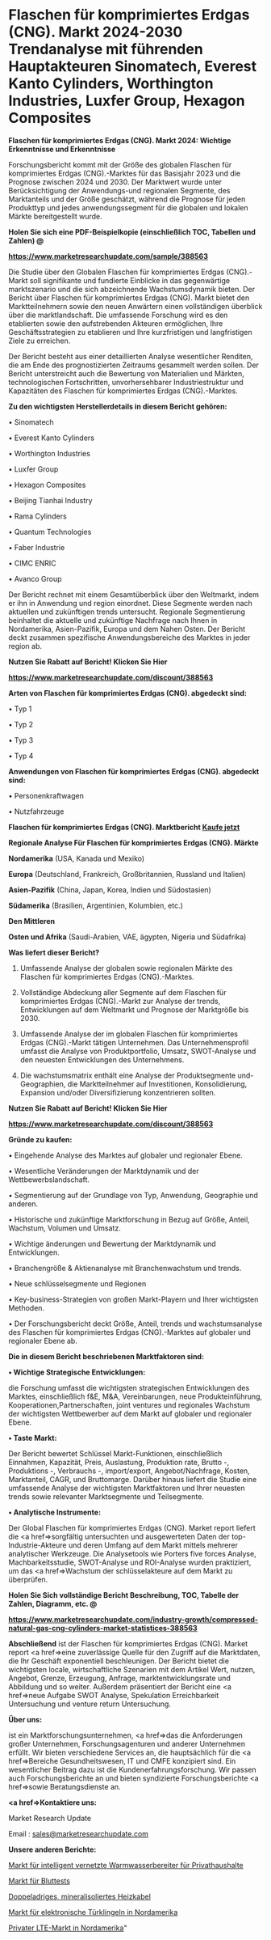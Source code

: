 # Flaschen für komprimiertes Erdgas (CNG). Markt 2024-2030 Trendanalyse mit führenden Hauptakteuren Sinomatech, Everest Kanto Cylinders, Worthington Industries, Luxfer Group, Hexagon Composites

<strong>Flaschen für komprimiertes Erdgas (CNG). Markt 2024: Wichtige Erkenntnisse und Erkenntnisse</strong>

Forschungsbericht kommt mit der Größe des globalen Flaschen für komprimiertes Erdgas (CNG).-Marktes für das Basisjahr 2023 und die Prognose zwischen 2024 und 2030. Der Marktwert wurde unter Berücksichtigung der Anwendungs-und regionalen Segmente, des Marktanteils und der Größe geschätzt, während die Prognose für jeden Produkttyp und jedes anwendungssegment für die globalen und lokalen Märkte bereitgestellt wurde.



<strong>Holen Sie sich eine PDF-Beispielkopie (einschließlich TOC, Tabellen und Zahlen) @
</strong>

<strong><a href=https://www.marketresearchupdate.com/sample/388563>

<strong>https://www.marketresearchupdate.com/sample/388563</u></font></a></strong></strong>

Die Studie über den Globalen Flaschen für komprimiertes Erdgas (CNG).-Markt soll signifikante und fundierte Einblicke in das gegenwärtige marktszenario und die sich abzeichnende Wachstumsdynamik bieten. Der Bericht über Flaschen für komprimiertes Erdgas (CNG). Markt bietet den Marktteilnehmern sowie den neuen Anwärtern einen vollständigen überblick über die marktlandschaft. Die umfassende Forschung wird es den etablierten sowie den aufstrebenden Akteuren ermöglichen, Ihre Geschäftsstrategien zu etablieren und Ihre kurzfristigen und langfristigen Ziele zu erreichen.

Der Bericht besteht aus einer detaillierten Analyse wesentlicher Renditen, die am Ende des prognostizierten Zeitraums gesammelt werden sollen. Der Bericht unterstreicht auch die Bewertung von Materialien und Märkten, technologischen Fortschritten, unvorhersehbarer Industriestruktur und Kapazitäten des Flaschen für komprimiertes Erdgas (CNG).-Marktes.



<strong>Zu den wichtigsten Herstellerdetails in diesem Bericht gehören:</strong>

• Sinomatech

• Everest Kanto Cylinders

• Worthington Industries

• Luxfer Group

• Hexagon Composites

• Beijing Tianhai Industry

• Rama Cylinders

• Quantum Technologies

• Faber Industrie

• CIMC ENRIC

• Avanco Group

Der Bericht rechnet mit einem Gesamtüberblick über den Weltmarkt, indem er ihn in Anwendung und region einordnet. Diese Segmente werden nach aktuellen und zukünftigen trends untersucht. Regionale Segmentierung beinhaltet die aktuelle und zukünftige Nachfrage nach Ihnen in Nordamerika, Asien-Pazifik, Europa und dem Nahen Osten. Der Bericht deckt zusammen spezifische Anwendungsbereiche des Marktes in jeder region ab.



<strong>Nutzen Sie Rabatt auf Bericht! Klicken Sie Hier
</strong>

<strong><a href=https://www.marketresearchupdate.com/discount/388563>https://www.marketresearchupdate.com/discount/388563</b></u></font></strong></a>



<strong>Arten von Flaschen für komprimiertes Erdgas (CNG). abgedeckt sind:</strong>

• Typ 1

• Typ 2

• Typ 3

• Typ 4



<strong>Anwendungen von Flaschen für komprimiertes Erdgas (CNG). abgedeckt sind:</strong>

• Personenkraftwagen

• Nutzfahrzeuge



<strong>Flaschen für komprimiertes Erdgas (CNG). Marktbericht <a href=https://www.marketresearchupdate.com/buynow/388563>Kaufe jetzt</a></strong>



<strong>Regionale Analyse Für Flaschen für komprimiertes Erdgas (CNG). Märkte</strong>



<strong>Nordamerika</strong> (USA, Kanada und Mexiko)



<strong>Europa</strong> (Deutschland, Frankreich, Großbritannien, Russland und Italien)



<strong>Asien-Pazifik</strong> (China, Japan, Korea, Indien und Südostasien)



<strong>Südamerika</strong> (Brasilien, Argentinien, Kolumbien, etc.)



<strong>Den Mittleren</strong> 

<strong>Osten und Afrika</strong> (Saudi-Arabien, VAE, ägypten, Nigeria und Südafrika)



<strong>Was liefert dieser Bericht?</strong>

1. Umfassende Analyse der globalen sowie regionalen Märkte des Flaschen für komprimiertes Erdgas (CNG).-Marktes.

2. Vollständige Abdeckung aller Segmente auf dem Flaschen für komprimiertes Erdgas (CNG).-Markt zur Analyse der trends, Entwicklungen auf dem Weltmarkt und Prognose der Marktgröße bis 2030.

3. Umfassende Analyse der im globalen Flaschen für komprimiertes Erdgas (CNG).-Markt tätigen Unternehmen. Das Unternehmensprofil umfasst die Analyse von Produktportfolio, Umsatz, SWOT-Analyse und den neuesten Entwicklungen des Unternehmens.

4. Die wachstumsmatrix enthält eine Analyse der Produktsegmente und-Geographien, die Marktteilnehmer auf Investitionen, Konsolidierung, Expansion und/oder Diversifizierung konzentrieren sollten.



<strong>Nutzen Sie Rabatt auf Bericht! Klicken Sie Hier
</strong>

<strong><a href=https://www.marketresearchupdate.com/discount/388563>https://www.marketresearchupdate.com/discount/388563</b></u></font></strong></a>



<strong>Gründe zu kaufen:</strong>

• Eingehende Analyse des Marktes auf globaler und regionaler Ebene.

• Wesentliche Veränderungen der Marktdynamik und der Wettbewerbslandschaft.

• Segmentierung auf der Grundlage von Typ, Anwendung, Geographie und anderen.

• Historische und zukünftige Marktforschung in Bezug auf Größe, Anteil, Wachstum, Volumen und Umsatz.

• Wichtige änderungen und Bewertung der Marktdynamik und Entwicklungen.

• Branchengröße &amp; Aktienanalyse mit Branchenwachstum und trends.

• Neue schlüsselsegmente und Regionen

• Key-business-Strategien von großen Markt-Playern und Ihrer wichtigsten Methoden.

• Der Forschungsbericht deckt Größe, Anteil, trends und wachstumsanalyse des Flaschen für komprimiertes Erdgas (CNG).-Marktes auf globaler und regionaler Ebene ab.



<strong>Die in diesem Bericht beschriebenen Marktfaktoren sind:</strong>



<strong>• Wichtige Strategische Entwicklungen:</strong>

die Forschung umfasst die wichtigsten strategischen Entwicklungen des Marktes, einschließlich f&amp;E, M&amp;A, Vereinbarungen, neue Produkteinführung, Kooperationen,Partnerschaften, joint ventures und regionales Wachstum der wichtigsten Wettbewerber auf dem Markt auf globaler und regionaler Ebene.



<strong>• Taste Markt:</strong>

Der Bericht bewertet Schlüssel Markt-Funktionen, einschließlich Einnahmen, Kapazität, Preis, Auslastung, Produktion rate, Brutto -, Produktions -, Verbrauchs -, import/export, Angebot/Nachfrage, Kosten, Marktanteil, CAGR, und Bruttomarge. Darüber hinaus liefert die Studie eine umfassende Analyse der wichtigsten Marktfaktoren und Ihrer neuesten trends sowie relevanter Marktsegmente und Teilsegmente.



<strong>• Analytische Instrumente:</strong>

Der Global Flaschen für komprimiertes Erdgas (CNG). Market report liefert die <a href=>sorgf</a>ältig untersuchten und ausgewerteten Daten der top-Industrie-Akteure und deren Umfang auf dem Markt mittels mehrerer analytischer Werkzeuge. Die Analysetools wie Porters five forces Analyse, Machbarkeitsstudie, SWOT-Analyse und ROI-Analyse wurden praktiziert, um das <a href=>Wachstum</a> der schlüsselakteure auf dem Markt zu überprüfen.



<strong>Holen Sie Sich vollständige Bericht Beschreibung, TOC, Tabelle der Zahlen, Diagramm, etc. @ </strong>

<strong><a href=https://www.marketresearchupdate.com/industry-growth/compressed-natural-gas-cng-cylinders-market-statistices-388563>https://www.marketresearchupdate.com/industry-growth/compressed-natural-gas-cng-cylinders-market-statistices-388563</a></font></strong>



<strong>Abschließend</strong> ist der Flaschen für komprimiertes Erdgas (CNG). Market report <a href=>eine</a> zuverlässige Quelle für den Zugriff auf die Marktdaten, die Ihr Geschäft exponentiell beschleunigen. Der Bericht bietet die wichtigsten locale, wirtschaftliche Szenarien mit dem Artikel Wert, nutzen, Angebot, Grenze, Erzeugung, Anfrage, marktentwicklungsrate und Abbildung und so weiter. Außerdem präsentiert der Bericht eine <a href=>neue</a> Aufgabe SWOT Analyse, Spekulation Erreichbarkeit Untersuchung und venture return Untersuchung.



<strong>Über uns:</strong>

 ist ein Marktforschungsunternehmen, <a href=>das</a> die Anforderungen großer Unternehmen, Forschungsagenturen und anderer Unternehmen erfüllt. Wir bieten verschiedene Services an, die hauptsächlich für die <a href=>Bereiche</a> Gesundheitswesen, IT und CMFE konzipiert sind. Ein wesentlicher Beitrag dazu ist die Kundenerfahrungsforschung. Wir passen auch Forschungsberichte an und bieten syndizierte Forschungsberichte <a href=>sowie</a> Beratungsdienste an.



<strong><a href=>Kontaktiere uns:</a></strong>

Market Research Update

Email : sales@marketresearchupdate.com



<strong>Unsere anderen Berichte:</strong>

<a href=https://www.linkedin.com/pulse/smart-connected-residential-water-heater-market-4f>Markt für intelligent vernetzte Warmwasserbereiter für Privathaushalte</a>

<a href=https://www.linkedin.com/pulse/blood-testing-market-analysis-segment-region>Markt für Bluttests</a>

<a href=https://www.linkedin.com/pulse/double-core-mineral-insulated-heating-cable>Doppeladriges, mineralisoliertes Heizkabel</a>

<a href=https://www.linkedin.com/pulse/north-america-electronic-doorbell-market-2023>Markt für elektronische Türklingeln in Nordamerika</a>

<a href=https://www.linkedin.com/pulse/north-america-private-lte-market-continues-eeohc/>Privater LTE-Markt in Nordamerika</a>"
